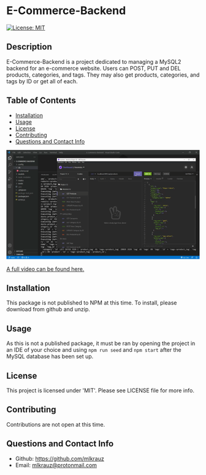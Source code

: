 # E-Commerce-Backend

[![License: MIT](https://img.shields.io/badge/License-MIT-yellow.svg)](https://opensource.org/licenses/MIT)

## Description
E-Commerce-Backend is a project dedicated to managing a MySQL2 backend for an e-commerce website. Users can POST, PUT and DEL products, categories, and tags. They may also get products, categories, and tags by ID or get all of each.

## Table of Contents
* [Installation](#installation)
* [Usage](#usage)
* [License](#license)
* [Contributing](#contributing)
* [Questions and Contact Info](#questions-and-contact-info)

![Project media](./assets/Preview.png)

[A full video can be found here.](https://watch.screencastify.com/v/MFeSM6rRLYB3mtcOPiWm)

## Installation
This package is not published to NPM at this time. To install, please download from github and unzip.

## Usage
As this is not a published package, it must be ran by opening the project in an IDE of your choice and using ```npm run seed``` and ```npm start``` after the MySQL database has been set up.

## License
This project is licensed under 'MIT'. Please see LICENSE file for more info.

## Contributing
Contributions are not open at this time.

## Questions and Contact Info
* Github: https://github.com/mlkrauz
* Email: mlkrauz@protonmail.com